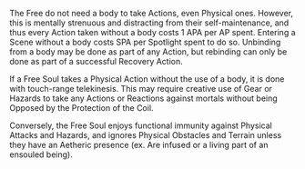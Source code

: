 The Free do not need a body to take Actions, even Physical ones. However, this is mentally strenuous and distracting from their self-maintenance, and thus every Action taken without a body costs 1 APA per AP spent. Entering a Scene without a body costs SPA per Spotlight spent to do so. Unbinding from a body may be done as part of any Action, but rebinding can only be done as part of a successful Recovery Action.

If a Free Soul takes a Physical Action without the use of a body, it is done with touch-range telekinesis. This may require creative use of Gear or Hazards to take any Actions or Reactions against mortals without being Opposed by the Protection of the Coil.

Conversely, the Free Soul enjoys functional immunity against Physical Attacks and Hazards, and ignores Physical Obstacles and Terrain unless they have an Aetheric presence (ex. Are infused or a living part of an ensouled being).